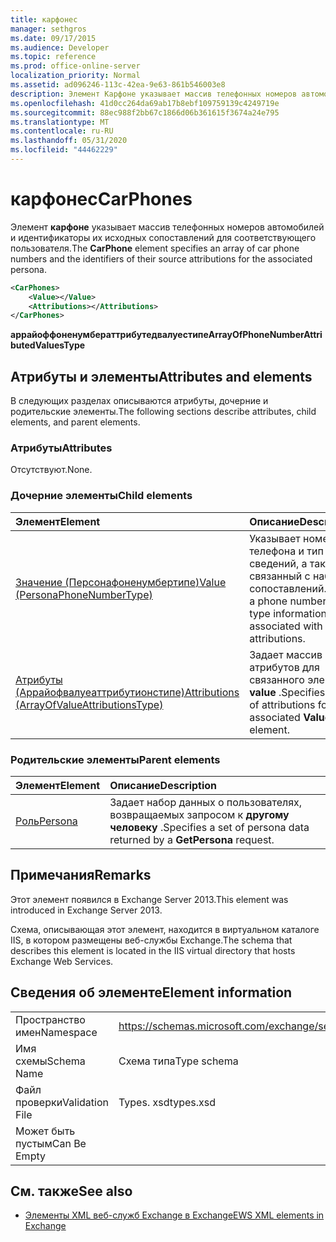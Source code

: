```yaml
---
title: карфонес
manager: sethgros
ms.date: 09/17/2015
ms.audience: Developer
ms.topic: reference
ms.prod: office-online-server
localization_priority: Normal
ms.assetid: ad096246-113c-42ea-9e63-861b546003e8
description: Элемент Карфоне указывает массив телефонных номеров автомобилей и идентификаторы их исходных сопоставлений для соответствующего пользователя.
ms.openlocfilehash: 41d0cc264da69ab17b8ebf109759139c4249719e
ms.sourcegitcommit: 88ec988f2bb67c1866d06b361615f3674a24e795
ms.translationtype: MT
ms.contentlocale: ru-RU
ms.lasthandoff: 05/31/2020
ms.locfileid: "44462229"
---
```

# <a name="carphones"></a><span data-ttu-id="9fe6a-103">карфонес</span><span class="sxs-lookup"><span data-stu-id="9fe6a-103">CarPhones</span></span>

<span data-ttu-id="9fe6a-104">Элемент **карфоне** указывает массив телефонных номеров автомобилей и идентификаторы их исходных сопоставлений для соответствующего пользователя.</span><span class="sxs-lookup"><span data-stu-id="9fe6a-104">The **CarPhone** element specifies an array of car phone numbers and the identifiers of their source attributions for the associated persona.</span></span> 
  
```XML
<CarPhones>
    <Value></Value>
    <Attributions></Attributions>
</CarPhones>
```

 <span data-ttu-id="9fe6a-105">**аррайоффоненумбераттрибутедвалуестипе**</span><span class="sxs-lookup"><span data-stu-id="9fe6a-105">**ArrayOfPhoneNumberAttributedValuesType**</span></span>
## <a name="attributes-and-elements"></a><span data-ttu-id="9fe6a-106">Атрибуты и элементы</span><span class="sxs-lookup"><span data-stu-id="9fe6a-106">Attributes and elements</span></span>

<span data-ttu-id="9fe6a-107">В следующих разделах описываются атрибуты, дочерние и родительские элементы.</span><span class="sxs-lookup"><span data-stu-id="9fe6a-107">The following sections describe attributes, child elements, and parent elements.</span></span>
  
### <a name="attributes"></a><span data-ttu-id="9fe6a-108">Атрибуты</span><span class="sxs-lookup"><span data-stu-id="9fe6a-108">Attributes</span></span>

<span data-ttu-id="9fe6a-109">Отсутствуют.</span><span class="sxs-lookup"><span data-stu-id="9fe6a-109">None.</span></span>
  
### <a name="child-elements"></a><span data-ttu-id="9fe6a-110">Дочерние элементы</span><span class="sxs-lookup"><span data-stu-id="9fe6a-110">Child elements</span></span>

|<span data-ttu-id="9fe6a-111">**Элемент**</span><span class="sxs-lookup"><span data-stu-id="9fe6a-111">**Element**</span></span>|<span data-ttu-id="9fe6a-112">**Описание**</span><span class="sxs-lookup"><span data-stu-id="9fe6a-112">**Description**</span></span>|
|:-----|:-----|
|[<span data-ttu-id="9fe6a-113">Значение (Персонафоненумбертипе)</span><span class="sxs-lookup"><span data-stu-id="9fe6a-113">Value (PersonaPhoneNumberType)</span></span>](value-personaphonenumbertype.md) <br/> |<span data-ttu-id="9fe6a-114">Указывает номер телефона и тип сведений, а также связанный с набором сопоставлений.</span><span class="sxs-lookup"><span data-stu-id="9fe6a-114">Specifies a phone number and type information and is associated with a set of attributions.</span></span>  <br/> |
|[<span data-ttu-id="9fe6a-115">Атрибуты (Аррайофвалуеаттрибутионстипе)</span><span class="sxs-lookup"><span data-stu-id="9fe6a-115">Attributions (ArrayOfValueAttributionsType)</span></span>](attributions-arrayofvalueattributionstype.md) <br/> |<span data-ttu-id="9fe6a-116">Задает массив атрибутов для связанного элемента **value** .</span><span class="sxs-lookup"><span data-stu-id="9fe6a-116">Specifies an array of attributions for its associated **Value** element.</span></span>  <br/> |
   
### <a name="parent-elements"></a><span data-ttu-id="9fe6a-117">Родительские элементы</span><span class="sxs-lookup"><span data-stu-id="9fe6a-117">Parent elements</span></span>

|<span data-ttu-id="9fe6a-118">**Элемент**</span><span class="sxs-lookup"><span data-stu-id="9fe6a-118">**Element**</span></span>|<span data-ttu-id="9fe6a-119">**Описание**</span><span class="sxs-lookup"><span data-stu-id="9fe6a-119">**Description**</span></span>|
|:-----|:-----|
|[<span data-ttu-id="9fe6a-120">Роль</span><span class="sxs-lookup"><span data-stu-id="9fe6a-120">Persona</span></span>](persona.md) <br/> |<span data-ttu-id="9fe6a-121">Задает набор данных о пользователях, возвращаемых запросом к **другому человеку** .</span><span class="sxs-lookup"><span data-stu-id="9fe6a-121">Specifies a set of persona data returned by a **GetPersona** request.</span></span>  <br/> |
   
## <a name="remarks"></a><span data-ttu-id="9fe6a-122">Примечания</span><span class="sxs-lookup"><span data-stu-id="9fe6a-122">Remarks</span></span>

<span data-ttu-id="9fe6a-123">Этот элемент появился в Exchange Server 2013.</span><span class="sxs-lookup"><span data-stu-id="9fe6a-123">This element was introduced in Exchange Server 2013.</span></span>
  
<span data-ttu-id="9fe6a-124">Схема, описывающая этот элемент, находится в виртуальном каталоге IIS, в котором размещены веб-службы Exchange.</span><span class="sxs-lookup"><span data-stu-id="9fe6a-124">The schema that describes this element is located in the IIS virtual directory that hosts Exchange Web Services.</span></span>
  
## <a name="element-information"></a><span data-ttu-id="9fe6a-125">Сведения об элементе</span><span class="sxs-lookup"><span data-stu-id="9fe6a-125">Element information</span></span>

|||
|:-----|:-----|
|<span data-ttu-id="9fe6a-126">Пространство имен</span><span class="sxs-lookup"><span data-stu-id="9fe6a-126">Namespace</span></span>  <br/> |https://schemas.microsoft.com/exchange/services/2006/types  <br/> |
|<span data-ttu-id="9fe6a-127">Имя схемы</span><span class="sxs-lookup"><span data-stu-id="9fe6a-127">Schema Name</span></span>  <br/> |<span data-ttu-id="9fe6a-128">Схема типа</span><span class="sxs-lookup"><span data-stu-id="9fe6a-128">Type schema</span></span>  <br/> |
|<span data-ttu-id="9fe6a-129">Файл проверки</span><span class="sxs-lookup"><span data-stu-id="9fe6a-129">Validation File</span></span>  <br/> |<span data-ttu-id="9fe6a-130">Types. xsd</span><span class="sxs-lookup"><span data-stu-id="9fe6a-130">types.xsd</span></span>  <br/> |
|<span data-ttu-id="9fe6a-131">Может быть пустым</span><span class="sxs-lookup"><span data-stu-id="9fe6a-131">Can Be Empty</span></span>  <br/> ||
   
## <a name="see-also"></a><span data-ttu-id="9fe6a-132">См. также</span><span class="sxs-lookup"><span data-stu-id="9fe6a-132">See also</span></span>



- [<span data-ttu-id="9fe6a-133">Элементы XML веб-служб Exchange в Exchange</span><span class="sxs-lookup"><span data-stu-id="9fe6a-133">EWS XML elements in Exchange</span></span>](ews-xml-elements-in-exchange.md)

